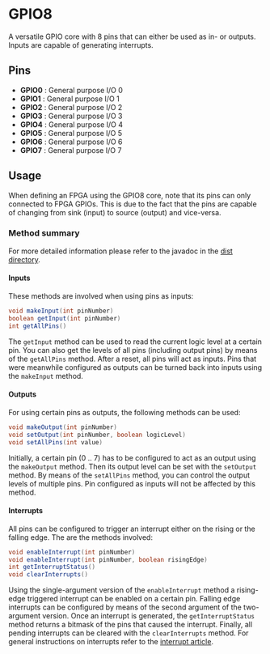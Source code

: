 # GPIO8
A versatile GPIO core with 8 pins that can either be used as in- or outputs. Inputs are capable of generating interrupts.

## Pins

* **GPIO0** : General purpose I/O 0
* **GPIO1** : General purpose I/O 1
* **GPIO2** : General purpose I/O 2
* **GPIO3** : General purpose I/O 3
* **GPIO4** : General purpose I/O 4
* **GPIO5** : General purpose I/O 5
* **GPIO6** : General purpose I/O 6
* **GPIO7** : General purpose I/O 7

## Usage
When defining an FPGA using the GPIO8 core, note that its pins can only connected to FPGA GPIOs. This is due to the fact that the pins are capable of changing from sink (input) to source (output) and vice-versa.

### Method summary
For more detailed information please refer to the javadoc in the [dist directory](../../dist/).

#### Inputs
These methods are involved when using pins as inputs:

```java
void makeInput(int pinNumber)
boolean getInput(int pinNumber)
int getAllPins()
```

The `getInput` method can be used to read the current logic level at a certain pin. You can also get the levels of all pins (including output pins) by means of the `getAllPins` method. After a reset, all pins will act as inputs. Pins that were meanwhile configured as outputs can be turned back into inputs using the `makeInput` method.

#### Outputs
For using certain pins as outputs, the following methods can be used:

```java
void makeOutput(int pinNumber)
void setOutput(int pinNumber, boolean logicLevel)
void setAllPins(int value)
```

Initially, a certain pin (0 .. 7) has to be configured to act as an output using the `makeOutput` method. Then its output level can be set with the `setOutput` method. By means of the `setAllPins` method, you can control the output levels of multiple pins. Pin configured as inputs will not be affected by this method.

#### Interrupts
All pins can be configured to trigger an interrupt either on the rising or the falling edge. The are the methods involved:

```java
void enableInterrupt(int pinNumber)
void enableInterrupt(int pinNumber, boolean risingEdge)
int getInterruptStatus()
void clearInterrupts()
```

Using the single-argument version of the `enableInterrupt` method a rising-edge triggered interrupt can be enabled on a certain pin. Falling edge interrupts can be configured by means of the second argument of the two-argument version. Once an interrupt is generated, the `getInterruptStatus` method returns a bitmask of the pins that caused the interrupt. Finally, all pending interrupts can be cleared with the `clearInterrupts` method. For general instructions on interrupts refer to the  [interrupt article](../interrupts.md).
